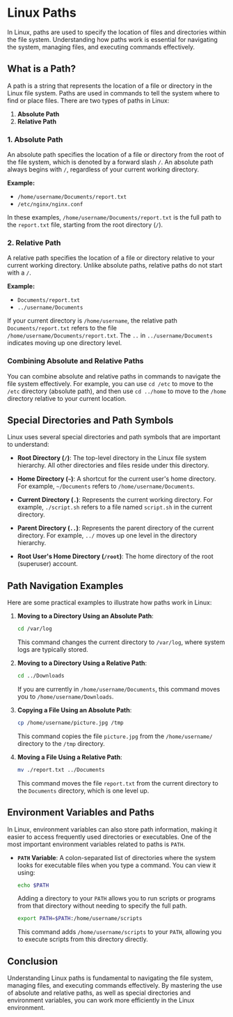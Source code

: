 # Linux Paths

In Linux, paths are used to specify the location of files and directories within the file system. Understanding how paths work is essential for navigating the system, managing files, and executing commands effectively.

## What is a Path?

A path is a string that represents the location of a file or directory in the Linux file system. Paths are used in commands to tell the system where to find or place files. There are two types of paths in Linux:

1. **Absolute Path**
2. **Relative Path**

### 1. Absolute Path

An absolute path specifies the location of a file or directory from the root of the file system, which is denoted by a forward slash `/`. An absolute path always begins with `/`, regardless of your current working directory.

**Example:**

- `/home/username/Documents/report.txt`
- `/etc/nginx/nginx.conf`

In these examples, `/home/username/Documents/report.txt` is the full path to the `report.txt` file, starting from the root directory (`/`). 

### 2. Relative Path

A relative path specifies the location of a file or directory relative to your current working directory. Unlike absolute paths, relative paths do not start with a `/`.

**Example:**

- `Documents/report.txt`
- `../username/Documents`

If your current directory is `/home/username`, the relative path `Documents/report.txt` refers to the file `/home/username/Documents/report.txt`. The `..` in `../username/Documents` indicates moving up one directory level.

### Combining Absolute and Relative Paths

You can combine absolute and relative paths in commands to navigate the file system effectively. For example, you can use `cd /etc` to move to the `/etc` directory (absolute path), and then use `cd ../home` to move to the `/home` directory relative to your current location.

## Special Directories and Path Symbols

Linux uses several special directories and path symbols that are important to understand:

- **Root Directory (`/`)**: The top-level directory in the Linux file system hierarchy. All other directories and files reside under this directory.

- **Home Directory (`~`)**: A shortcut for the current user's home directory. For example, `~/Documents` refers to `/home/username/Documents`.

- **Current Directory (`.`)**: Represents the current working directory. For example, `./script.sh` refers to a file named `script.sh` in the current directory.

- **Parent Directory (`..`)**: Represents the parent directory of the current directory. For example, `../` moves up one level in the directory hierarchy.

- **Root User's Home Directory (`/root`)**: The home directory of the root (superuser) account.

## Path Navigation Examples

Here are some practical examples to illustrate how paths work in Linux:

1. **Moving to a Directory Using an Absolute Path**:
   
   ```bash
   cd /var/log
   ```

   This command changes the current directory to `/var/log`, where system logs are typically stored.

2. **Moving to a Directory Using a Relative Path**:
   
   ```bash
   cd ../Downloads
   ```

   If you are currently in `/home/username/Documents`, this command moves you to `/home/username/Downloads`.

3. **Copying a File Using an Absolute Path**:
   
   ```bash
   cp /home/username/picture.jpg /tmp
   ```

   This command copies the file `picture.jpg` from the `/home/username/` directory to the `/tmp` directory.

4. **Moving a File Using a Relative Path**:
   
   ```bash
   mv ./report.txt ../Documents
   ```

   This command moves the file `report.txt` from the current directory to the `Documents` directory, which is one level up.

## Environment Variables and Paths

In Linux, environment variables can also store path information, making it easier to access frequently used directories or executables. One of the most important environment variables related to paths is `PATH`.

- **`PATH` Variable**: A colon-separated list of directories where the system looks for executable files when you type a command. You can view it using:

  ```bash
  echo $PATH
  ```

  Adding a directory to your `PATH` allows you to run scripts or programs from that directory without needing to specify the full path.

  ```bash
  export PATH=$PATH:/home/username/scripts
  ```

  This command adds `/home/username/scripts` to your `PATH`, allowing you to execute scripts from this directory directly.

## Conclusion

Understanding Linux paths is fundamental to navigating the file system, managing files, and executing commands effectively. By mastering the use of absolute and relative paths, as well as special directories and environment variables, you can work more efficiently in the Linux environment.
